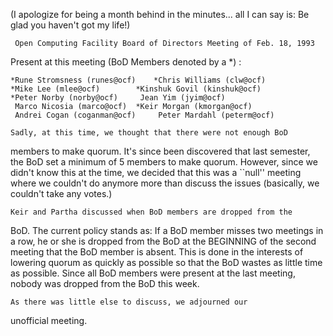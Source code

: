(I apologize for being a month behind in the minutes... all I can say is:
 Be glad you haven't got my life!)

     Open Computing Facility Board of Directors Meeting of Feb. 18, 1993

Present at this meeting (BoD Members denoted by a *) :

	*Rune Stromsness (runes@ocf)	*Chris Williams (clw@ocf)
	*Mike Lee (mlee@ocf)		*Kinshuk Govil (kinshuk@ocf)
	*Peter Norby (norby@ocf)	 Jean Yim (jyim@ocf)
	 Marco Nicosia (marco@ocf)	*Keir Morgan (kmorgan@ocf)
	 Andrei Cogan (coganman@ocf)	 Peter Mardahl (peterm@ocf)

	Sadly, at this time, we thought that there were not enough BoD
members to make quorum. It's since been discovered that last semester, the
BoD set a minimum of 5 members to make quorum. However, since we didn't
know this at the time, we decided that this was a ``null'' meeting where
we couldn't do anymore more than discuss the issues (basically, we
couldn't take any votes.)

	Keir and Partha discussed when BoD members are dropped from the
BoD. The current policy stands as: If a BoD member misses two meetings in
a row, he or she is dropped from the BoD at the BEGINNING of the second
meeting that the BoD member is absent. This is done in the interests of
lowering quorum as quickly as possible so that the BoD wastes as little
time as possible. Since all BoD members were present at the last meeting,
nobody was dropped from the BoD this week.

	As there was little else to discuss, we adjourned our 
unofficial meeting.
